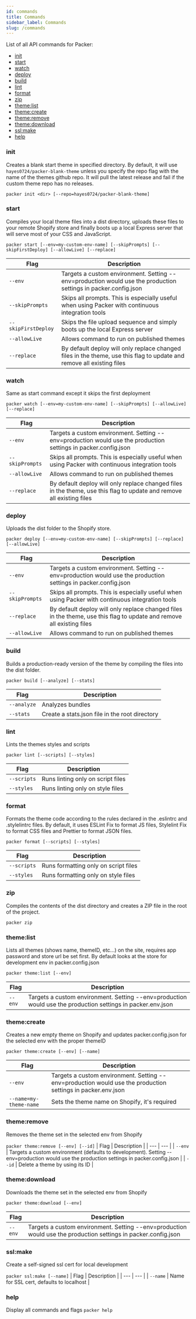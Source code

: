 ```yaml
---
id: commands
title: Commands
sidebar_label: Commands
slug: /commands
---
```


List of all API commands for Packer:
- [init](#init)
- [start](#start)
- [watch](#watch)
- [deploy](#deploy)
- [build](#build)
- [lint](#lint)
- [format](#format)
- [zip](#zip)
- [theme:list](#themelist)
- [theme:create](#themecreate)
- [theme:remove](#themeremove)
- [theme:download](#themedownload)
- [ssl:make](#ssl:make)
- [help](#help)

### init
Creates a blank start theme in specified directory. By default, it will use `hayes0724/packer-blank-theme`
unless you specify the repo flag with the name of the themes github repo. It will pull the latest release and fail
if the custom theme repo has no releases.

``
packer init <dir> [--repo=hayes0724/packer-blank-theme]
``

### start
Compiles your local theme files into a dist directory, uploads these files to your remote Shopify store and finally
boots up a local Express server that will serve most of your CSS and JavaScript.

``
packer start [--env=my-custom-env-name] [--skipPrompts] [--skipFirstDeploy] [--allowLive] [--replace]
``

| Flag | Description |
| --- | --- |
| `--env` | Targets a custom environment. Setting --env=production would use the production settings in packer.config.json |
| `--skipPrompts` | Skips all prompts. This is especially useful when using Packer with continuous integration tools |
| `--skipFirstDeploy` | Skips the file upload sequence and simply boots up the local Express server |
| `--allowLive` | Allows command to run on published themes |
| `--replace` | By default deploy will only replace changed files in the theme, use this flag to update and remove all existing files |

### watch
Same as start command except it skips the first deployment

``
packer watch [--env=my-custom-env-name] [--skipPrompts] [--allowLive] [--replace]
``

| Flag | Description |
| --- | --- |
| `--env` | Targets a custom environment. Setting --env=production would use the production settings in packer.config.json |
| `--skipPrompts` | Skips all prompts. This is especially useful when using Packer with continuous integration tools |
| `--allowLive` | Allows command to run on published themes |
| `--replace` | By default deploy will only replace changed files in the theme, use this flag to update and remove all existing files |

### deploy
Uploads the dist folder to the Shopify store.

``
packer deploy [--env=my-custom-env-name] [--skipPrompts] [--replace] [--allowLive]
``

| Flag | Description |
| --- | --- |
| `--env` | Targets a custom environment. Setting --env=production would use the production settings in packer.config.json |
| `--skipPrompts` | Skips all prompts. This is especially useful when using Packer with continuous integration tools |
| `--replace` | By default deploy will only replace changed files in the theme, use this flag to update and remove all existing files |
| `--allowLive` | Allows command to run on published themes |

### build
Builds a production-ready version of the theme by compiling the files into the dist folder.

``
packer build [--analyze] [--stats]
``

| Flag | Description |
| --- | --- |
| `--analyze` | Analyzes bundles |
| `--stats` | Create a stats.json file in the root directory |

### lint
Lints the themes styles and scripts

``
packer lint [--scripts] [--styles]
``

| Flag | Description |
| --- | --- |
| `--scripts` | Runs linting only on script files |
| `--styles` | Runs linting only on style files |

### format
Formats the theme code according to the rules declared in the .eslintrc and .stylelintrc files. By default, it uses
ESLint Fix to format JS files, Stylelint Fix to format CSS files and Prettier to format JSON files.

``
packer format [--scripts] [--styles]
``

| Flag | Description |
| --- | --- |
| `--scripts` | Runs formatting only on script files |
| `--styles` | Runs formatting only on style files |

### zip
Compiles the contents of the dist directory and creates a ZIP file in the root of the project.

``
packer zip
``

### theme:list
Lists all themes (shows name, themeID, etc...) on the site, requires app password and store url be set first. By default looks at the store for development env in packer.config.json

``
packer theme:list [--env]
``

| Flag | Description |
| --- | --- |
| `--env` | Targets a custom environment. Setting --env=production would use the production settings in packer.env.json |

### theme:create
Creates a new empty theme on Shopify and updates packer.config.json for the selected env with the proper themeID

``
packer theme:create [--env] [--name]
``

| Flag | Description |
| --- | --- |
| `--env` | Targets a custom environment. Setting --env=production would use the production settings in packer.env.json |
| `--name=my-theme-name` | Sets the theme name on Shopify, it's required |

### theme:remove
Removes the theme set in the selected env from Shopify

``
packer theme:remove [--env] [--id]
``
| Flag | Description |
| --- | --- |
| `--env` | Targets a custom environment (defaults to development). Setting --env=production would use the production settings in packer.config.json |
| `--id` | Delete a theme by using its ID  |

### theme:download
Downloads the theme set in the selected env from Shopify

``
packer theme:download [--env]
``

| Flag | Description |
| --- | --- |
| `--env` | Targets a custom environment. Setting --env=production would use the production settings in packer.config.json |

### ssl:make
Create a self-signed ssl cert for local development

``
packer ssl:make [--name]
``
| Flag | Description |
| --- | --- |
| `--name` | Name for SSL cert, defaults to localhost |


### help
Display all commands and flags
``
packer help
``

